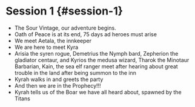 # Session 1 {#session-1}

* The Sour Vintage, our adventure begins.  
* Oath of Peace is at its end, 75 days ad heroes must arise  
* We meet Aetala, the innkeeper  
* We are here to meet Kyra  
* Arisia the syren rogue, Demetrius the Nymph bard, Zepherion the gladiator centaur, and Kyrios the medusa wizard, Tharok the Minotaur Barbarian, Kain, the sea elf ranger meet after hearing about great trouble in the land after being summon to the inn  
* Kyrah walks in and greets the party  
* And then we are in the Prophecy\!\!\!  
* Kyrah tells us of the Boar we have all heard about, spawned by the Titans
